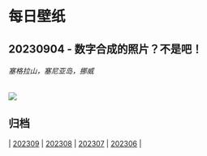 # 每日壁纸

## 20230904 - 数字合成的照片？不是吧！

###### 塞格拉山，塞尼亚岛，挪威

![](https://www.bing.com/th?id=OHR.MountSegla_ZH-CN0758615745_UHD.jpg)

## 归档

| [202309](/202309/README.md)
| [202308](/202308/README.md)
| [202307](/202307/README.md)
| [202306](/202306/README.md)
|